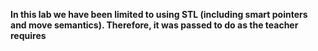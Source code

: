 <b>In this lab we have been limited to using STL (including smart pointers and move semantics).
Therefore, it was passed to do as the teacher requires
</b>
